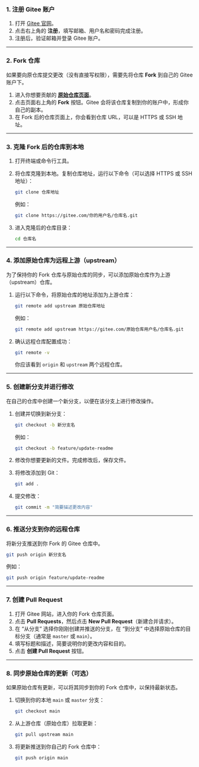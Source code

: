 ### 1. 注册 Gitee 账户

1. 打开 [Gitee 官网](https://gitee.com/)。
2. 点击右上角的 **注册**，填写邮箱、用户名和密码完成注册。
3. 注册后，验证邮箱并登录 Gitee 账户。

------

### 2. Fork 仓库

如果要向原仓库提交更改（没有直接写权限），需要先将仓库 **Fork** 到自己的 Gitee 账户下。

1. 进入你想要贡献的 **[原始仓库页面](https://gitee.com/yaozuwu/introduction-to-ai-20242)**。
2. 点击页面右上角的 **Fork** 按钮。Gitee 会将该仓库复制到你的账户中，形成你自己的副本。
3. 在 Fork 后的仓库页面上，你会看到仓库 URL，可以是 HTTPS 或 SSH 地址。

------

### 3. 克隆 Fork 后的仓库到本地

1. 打开终端或命令行工具。

2. 将仓库克隆到本地。复制仓库地址，运行以下命令（可以选择 HTTPS 或 SSH 地址）：

   ```bash
   git clone 仓库地址
   ```

   例如：

   ```bash
   git clone https://gitee.com/你的用户名/仓库名.git
   ```

3. 进入克隆后的仓库目录：

   ```bash
   cd 仓库名
   ```

------

### 4. 添加原始仓库为远程上游（upstream）

为了保持你的 Fork 仓库与原始仓库的同步，可以添加原始仓库作为上游（upstream）仓库。

1. 运行以下命令，将原始仓库的地址添加为上游仓库：

   ```bash
   git remote add upstream 原始仓库地址
   ```

   例如：

   ```bash
   git remote add upstream https://gitee.com/原始仓库用户名/仓库名.git
   ```

2. 确认远程仓库配置成功：

   ```bash
   git remote -v
   ```

   你应该看到 `origin` 和 `upstream` 两个远程仓库。

------

### 5. 创建新分支并进行修改

在自己的仓库中创建一个新分支，以便在该分支上进行修改操作。

1. 创建并切换到新分支：

   ```bash
   git checkout -b 新分支名
   ```

   例如：

   ```bash
   git checkout -b feature/update-readme
   ```

2. 修改你想要更新的文件。完成修改后，保存文件。

3. 将修改添加到 Git：

   ```bash
   git add .
   ```

4. 提交修改：

   ```bash
   git commit -m "简要描述更改内容"
   ```

------

### 6. 推送分支到你的远程仓库

将新分支推送到你 Fork 的 Gitee 仓库中。

```bash
git push origin 新分支名
```

例如：

```bash
git push origin feature/update-readme
```

------

### 7. 创建 Pull Request

1. 打开 Gitee 网站，进入你的 Fork 仓库页面。
2. 点击 **Pull Requests**，然后点击 **New Pull Request**（新建合并请求）。
3. 在 “从分支” 选择你刚刚创建并推送的分支，在 “到分支” 中选择原始仓库的目标分支（通常是 `master` 或 `main`）。
4. 填写标题和描述，简要说明你的更改内容和目的。
5. 点击 **创建 Pull Request** 按钮。

------

### 8. 同步原始仓库的更新（可选）

如果原始仓库有更新，可以将其同步到你的 Fork 仓库中，以保持最新状态。

1. 切换到你的本地 `main` 或 `master` 分支：

   ```bash
   git checkout main
   ```

2. 从上游仓库（原始仓库）拉取更新：

   ```bash
   git pull upstream main
   ```

3. 将更新推送到你自己的 Fork 仓库中：

   ```bash
   git push origin main
   ```


